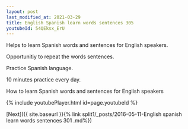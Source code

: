 ```yaml
---
layout: post
last_modified_at: 2021-03-29
title: English Spanish learn words sentences 305 
youtubeId: 54QEksx_ErU
---
```

 
 
Helps to learn Spanish words and sentences for English speakers.

Opportunitiy to repeat the words sentences. 

Practice Spanish language. 
 
10 minutes practice every day. 
 
How to learn Spanish words and sentences for English speakers 
 
{% include youtubePlayer.html id=page.youtubeId %}
 
 
[Next]({{ site.baseurl }}{% link  split1/_posts/2016-05-11-English spanish learn words sentences 301 .md%})
 
